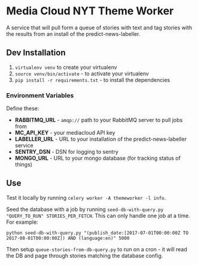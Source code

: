 Media Cloud NYT Theme Worker
============================

A service that will pull form a queue of stories with text and tag stories with the results from an install of the
predict-news-labeller.


Dev Installation
----------------

 1. `virtualenv venv` to create your virtualenv
 2. `source venv/bin/activate` - to activate your virtualenv
 3. `pip install -r requirements.txt` - to install the dependencies

### Environment Variables

Define these:
 * **RABBITMQ_URL** - `amqp://` path to your RabbitMQ server to pull jobs from
 * **MC_API_KEY** - your mediacloud API key
 * **LABELLER_URL** - URL to your installation of the predict-news-labeller service
 * **SENTRY_DSN** - DSN for logging to sentry
 * **MONGO_URL** - URL to your mongo database (for tracking status of things)

Use
---

Test it locally by running `celery worker -A themeworker -l info`.

Seed the database with a job by running `seed-db-with-query.py "QUERY_TO_RUN" STORIES_PER_FETCH`.  This can only handle 
one job at a time. For example:

```
python seed-db-with-query.py "(publish_date:[2017-07-01T00:00:00Z TO 2017-08-01T00:00:00Z]) AND (language:en)" 5000
```

Then setup `queue-stories-from-db-query.py` to run on a cron - it will read the DB and page through stories matching the
database config.
